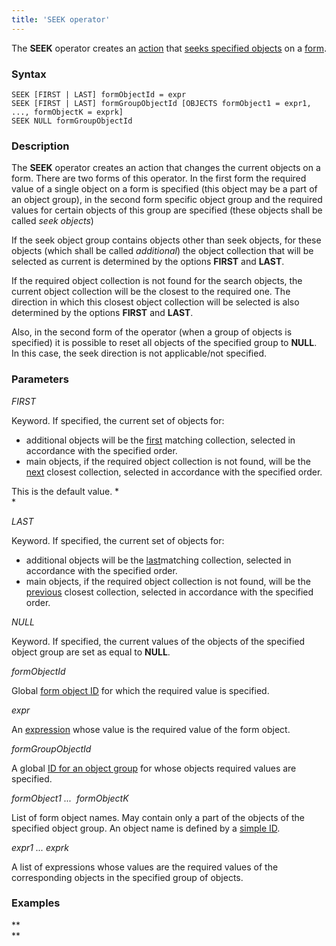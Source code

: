 ```yaml
---
title: 'SEEK operator'
---
```


The **SEEK** operator creates an [action](Actions.md) that [seeks specified objects](Search_SEEK.md) on a [form](Forms.md).

### Syntax

    SEEK [FIRST | LAST] formObjectId = expr
    SEEK [FIRST | LAST] formGroupObjectId [OBJECTS formObject1 = expr1, ..., formObjectK = exprk]
    SEEK NULL formGroupObjectId

### Description

The **SEEK** operator creates an action that changes the current objects on a form. There are two forms of this operator. In the first form the required value of a single object on a form is specified (this object may be a part of an object group), in the second form specific object group and the required values for certain objects of this group are specified (these objects shall be called *seek objects*)

If the seek object group contains objects other than seek objects, for these objects (which shall be called *additional*) the object collection that will be selected as current is determined by the options **FIRST** and **LAST**.

If the required object collection is not found for the search objects, the current object collection will be the closest to the required one. The direction in which this closest object collection will be selected is also determined by the options **FIRST** and **LAST**.

Also, in the second form of the operator (when a group of objects is specified) it is possible to reset all objects of the specified group to **NULL**. In this case, the seek direction is not applicable/not specified.

### Parameters

*FIRST*

Keyword. If specified, the current set of objects for:

-   additional objects will be the <u>first</u> matching collection, selected in accordance with the specified order. 
-   main objects, if the required object collection is not found, will be the <u>next</u> closest collection, selected in accordance with the specified order. 

This is the default value. *  
*

*LAST*

Keyword. If specified, the current set of objects for:

-   additional objects will be the <u>last</u>matching collection, selected in accordance with the specified order. 
-   main objects, if the required object collection is not found, will be the <u>previous</u> closest collection, selected in accordance with the specified order. 

*NULL*

Keyword. If specified, the current values of the objects of the specified object group are set as equal to **NULL**.

*formObjectId*

Global [form object ID](IDs.md#groupobjectid-broken) for which the required value is specified.

*expr*

An [expression](Expression.md) whose value is the required value of the form object.

*formGroupObjectId*

A global [ID for an object group](IDs.md#groupobjectid-broken) for whose objects required values are specified.

*formObject1 ...  formObjectK*

List of form object names. May contain only a part of the objects of the specified object group. An object name is defined by a [simple ID](IDs.md#id-broken).

*expr1 ... exprk*

A list of expressions whose values are the required values of the corresponding objects in the specified group of objects.

### Examples


**  
**
